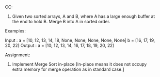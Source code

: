 CC:

1) Given two sorted arrays, A and B, where A has a large enough buffer at the end to hold B.
Merge B into A in sorted order.

Examples:

Input : a = [10, 12, 13, 14, 18, None, None, None, None, None]
        b = [16, 17, 19, 20, 22]
Output : a = [10, 12, 13, 14, 16, 17, 18, 19, 20, 22]

Assignment:

1) Implement Merge Sort in-place
[In-place means it does not occupy extra memory for merge operation as in standard case.]
